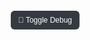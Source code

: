   <!-- Debug Panel -->
  <div id="debug-panel" style="
  position: fixed;
  top: 20px;
  right: 20px;
  width: 400px;
  max-height: 400px;
  overflow-y: auto;
  z-index: 9999;
  background: rgba(0,0,0,0.85);
  color: #fff;
  font-size: 12px;
  font-family: monospace;
  border-radius: 5px;
  box-shadow: 0 0 10px rgba(0,0,0,0.3);
  display: none;
  padding: 10px;
">
    <div style="display: flex; justify-content: space-between; align-items: center; margin-bottom: 6px;">
      <strong>🛠️ Debug Log</strong>
      <button onclick="document.getElementById('debug-panel').style.display='none'" style="
      background: red; border: none; color: white; font-size: 12px; padding: 2px 8px; cursor: pointer;
    ">X</button>
    </div>
    <div id="debug-log"></div>
  </div>

  <!-- Toggle Debug Button -->
  <button onclick="toggleDebug()" style="
  position: fixed;
  bottom: 20px;
  right: 20px;
  z-index: 9999;
  background: #343a40;
  color: white;
  border: none;
  padding: 8px 12px;
  border-radius: 6px;
  font-size: 12px;
  cursor: pointer;
">
    🔧 Toggle Debug
  </button>

  <script>
    function toggleDebug() {
      const panel = document.getElementById('debug-panel');
      panel.style.display = panel.style.display === 'none' ? 'block' : 'none';
    }

    function debugLog(...args) {
      const logDiv = document.getElementById('debug-log');
      const entry = document.createElement('div');
      entry.textContent = `[${new Date().toLocaleTimeString()}] ` + args.map(a =>
        typeof a === 'object' ? JSON.stringify(a) : a
      ).join(' | ');
      logDiv.prepend(entry);
    }

    // Patch fetch to log all AJAX requests
    const originalFetch = window.fetch;
    window.fetch = async function(...args) {
      debugLog('📤 Request:', args[0], args[1]);
      const response = await originalFetch(...args);
      try {
        const clone = response.clone();
        const data = await clone.json();
        debugLog('📥 Response:', data);
      } catch (e) {
        debugLog('⚠️ Non-JSON Response');
      }
      return response;
    };
  </script>


  <!-- Scripts -->
  <script src="https://code.jquery.com/jquery-3.6.0.min.js"></script>
  <script src="https://cdn.jsdelivr.net/npm/bootstrap@5.3.0/dist/js/bootstrap.bundle.min.js"></script>
  <script src="https://cdn.datatables.net/1.13.6/js/jquery.dataTables.min.js"></script>
  <script src="https://cdn.datatables.net/1.13.6/js/dataTables.bootstrap5.min.js"></script>

  <script>
    // Load template into the "New Notification" form
    function loadTemplate(template) {
      const modalEl = document.getElementById('newNotificationModal');
      const modal = bootstrap.Modal.getOrCreateInstance(modalEl);

      const form = modalEl.querySelector('form');
      form.querySelector('input[name="title"]').value = template.title;
      form.querySelector('textarea[name="message"]').value = template.message;

      // Show the modal
      modal.show();
    }

    // Edit modal logic
    const editModal = document.getElementById('editNotificationModal');
    editModal.addEventListener('show.bs.modal', function(event) {
      const button = event.relatedTarget;
      editModal.querySelector('#editNotificationId').value = button.getAttribute('data-id');
      editModal.querySelector('#editTitle').value = button.getAttribute('data-title');
      editModal.querySelector('#editMessage').value = button.getAttribute('data-message');

      const startDate = button.getAttribute('data-start-date');
      const expiryDate = button.getAttribute('data-expiry-date');
      editModal.querySelector('#editStartDate').value = startDate ? startDate.split(' ')[0] : '';
      editModal.querySelector('#editExpiryDate').value = expiryDate ? expiryDate.split(' ')[0] : '';
    });

    // Auto-focus first input in modals
    document.querySelectorAll('.modal').forEach(modal => {
      modal.addEventListener('shown.bs.modal', () => {
        const input = modal.querySelector('input[type="text"], textarea');
        if (input) input.focus();
      });
    });

    // Initialize DataTable (no paging to avoid conflict with custom paging)
    $(document).ready(function() {
      $('#notificationTable').DataTable({
        paging: false,
        searching: false,
        info: false,
        ordering: false
      });
    });
  </script>